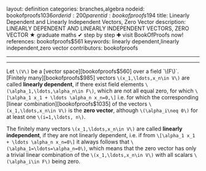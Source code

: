 layout: definition
categories: branches,algebra
nodeid: bookofproofs$1036
orderid: 200
parentid: bookofproofs$194
title: Linearly Dependent and Linearly Independent Vectors, Zero Vector
description: LINEARLY DEPENDENT AND LINEARLY INDEPENDENT VECTORS, ZERO VECTOR ★ graduate maths ✔ step by step ✚ visit BookOfProofs now!
references: bookofproofs$561
keywords: linearly dependent,linearly independent,zero vector
contributors: bookofproofs

---


---

Let `\(V\)` be a [vector space][bookofproofs$560] over a field `\(F\)`. [Finitely many][bookofproofs$985] vectors `\(x_1,\ldots,x_n\in V\)` are called **linearly dependent**, if there exist field elements `\(\alpha_1,\ldots,\alpha_n\in F\)`, which are not all equal zero, for which 
`\[\alpha_1 x_1 + \ldots \alpha_n x_n=0,\]` 
i.e. for which the corresponding [linear combination][bookofproofs$1035] of the vectors  `\(x_1,\ldots,x_n\in V\)` is the **zero vector**, although `\(\alpha_i\neq 0\)` for at least one `\(i=1,\ldots, n\)`.

The finitely many vectors `\(x_1,\ldots,x_n\in V\)` are called **linearly independent**, if they are not linearly dependent, i.e. if from 
`\[\alpha_1 x_1 + \ldots \alpha_n x_n=0\]` 
it always follows that `\(\alpha_1=\ldots=\alpha_n=0\)`, which means that the zero vector has only a trivial linear combination of the `\(x_1,\ldots,x_n\in V\)` with all scalars `\(\alpha_i\in F\)` being zero.

